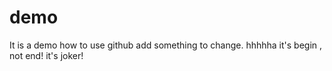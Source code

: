 # demo
It is a demo how to use github 
add something to change.
hhhhha
it's  begin , not end!
it's  joker!
